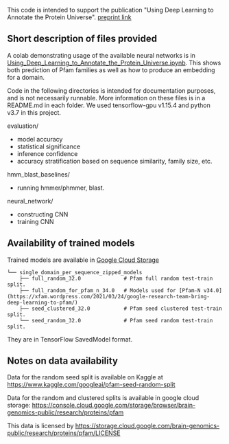 This code is intended to support the publication "Using Deep Learning to
Annotate the Protein Universe". [preprint link](https://doi.org/10.1101/626507)

## Short description of files provided

A colab demonstrating usage of the available neural networks is in [Using_Deep_Learning_to_Annotate_the_Protein_Universe.ipynb](https://colab.research.google.com/github/google-research/google-research/blob/master/using_dl_to_annotate_protein_universe/Using_Deep_Learning_to_Annotate_the_Protein_Universe.ipynb).
This shows both prediction of Pfam families as well as how to produce an
embedding for a domain.

Code in the following directories is intended for documentation purposes, and is
not necessarily runnable. More information on these files is in a README.md in
each folder. We used tensorflow-gpu v1.15.4 and python v3.7 in this project.

evaluation/

-   model accuracy
-   statistical significance
-   inference confidence
-   accuracy stratification based on sequence similarity, family size, etc.

hmm_blast_baselines/

-   running hmmer/phmmer, blast.

neural_network/

-   constructing CNN
-   training CNN

## Availability of trained models

Trained models are available in
[Google Cloud Storage](https://console.cloud.google.com/storage/browser/brain-genomics-public/research/proteins/pfam/models/single_domain_per_sequence_zipped_models)

```
└── single_domain_per_sequence_zipped_models
    ├── full_random_32.0              # Pfam full random test-train split.
    ├── full_random_for_pfam_n_34.0   # Models used for [Pfam-N v34.0](https://xfam.wordpress.com/2021/03/24/google-research-team-bring-deep-learning-to-pfam/)
    ├── seed_clustered_32.0           # Pfam seed clustered test-train split.
    └── seed_random_32.0              # Pfam seed random test-train split.
```

They are in TensorFlow SavedModel format.

## Notes on data availability

Data for the random seed split is available on Kaggle at
https://www.kaggle.com/googleai/pfam-seed-random-split

Data for the random and clustered splits is available in google cloud storage:
https://console.cloud.google.com/storage/browser/brain-genomics-public/research/proteins/pfam

This data is licensed by
https://storage.cloud.google.com/brain-genomics-public/research/proteins/pfam/LICENSE
